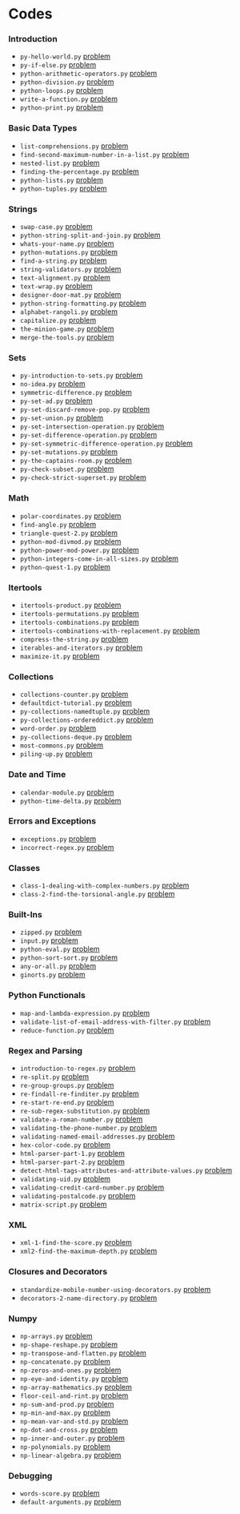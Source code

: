 # Codes
### Introduction
- `py-hello-world.py` [problem](https://www.hackerrank.com/challenges/py-hello-world)
- `py-if-else.py` [problem](https://www.hackerrank.com/challenges/py-if-else)
- `python-arithmetic-operators.py` [problem](https://www.hackerrank.com/challenges/python-arithmetic-operators)
- `python-division.py` [problem](https://www.hackerrank.com/challenges/python-division)
- `python-loops.py` [problem](https://www.hackerrank.com/challenges/python-loops)
- `write-a-function.py` [problem](https://www.hackerrank.com/challenges/write-a-function)
- `python-print.py` [problem](https://www.hackerrank.com/challenges/python-print)
### Basic Data Types
- `list-comprehensions.py` [problem](https://www.hackerrank.com/challenges/list-comprehensions)
- `find-second-maximum-number-in-a-list.py` [problem](https://www.hackerrank.com/challenges/find-second-maximum-number-in-a-list)
- `nested-list.py` [problem](https://www.hackerrank.com/challenges/nested-list)
- `finding-the-percentage.py` [problem](https://www.hackerrank.com/challenges/finding-the-percentage)
- `python-lists.py` [problem](https://www.hackerrank.com/challenges/python-lists)
- `python-tuples.py` [problem](https://www.hackerrank.com/challenges/python-tuples)
### Strings
- `swap-case.py` [problem](https://www.hackerrank.com/challenges/swap-case)
- `python-string-split-and-join.py` [problem](https://www.hackerrank.com/challenges/python-string-split-and-join)
- `whats-your-name.py` [problem](https://www.hackerrank.com/challenges/whats-your-name)
- `python-mutations.py` [problem](https://www.hackerrank.com/challenges/python-mutations)
- `find-a-string.py` [problem](https://www.hackerrank.com/challenges/find-a-string)
- `string-validators.py` [problem](https://www.hackerrank.com/challenges/string-validators)
- `text-alignment.py` [problem](https://www.hackerrank.com/challenges/text-alignment)
- `text-wrap.py` [problem](https://www.hackerrank.com/challenges/text-wrap)
- `designer-door-mat.py` [problem](https://www.hackerrank.com/challenges/designer-door-mat)
- `python-string-formatting.py` [problem](https://www.hackerrank.com/challenges/python-string-formatting)
- `alphabet-rangoli.py` [problem](https://www.hackerrank.com/challenges/alphabet-rangoli)
- `capitalize.py` [problem](https://www.hackerrank.com/challenges/capitalize)
- `the-minion-game.py` [problem](https://www.hackerrank.com/challenges/the-minion-game)
- `merge-the-tools.py` [problem](https://www.hackerrank.com/challenges/merge-the-tools)
### Sets
- `py-introduction-to-sets.py` [problem](https://www.hackerrank.com/challenges/py-introduction-to-sets)
- `no-idea.py` [problem](https://www.hackerrank.com/challenges/no-idea)
- `symmetric-difference.py` [problem](https://www.hackerrank.com/challenges/symmetric-difference)
- `py-set-ad.py` [problem](https://www.hackerrank.com/challenges/py-set-add)
- `py-set-discard-remove-pop.py` [problem](https://www.hackerrank.com/challenges/py-set-discard-remove-pop)
- `py-set-union.py` [problem](https://www.hackerrank.com/challenges/py-set-union)
- `py-set-intersection-operation.py` [problem](https://www.hackerrank.com/challenges/py-set-intersection-operation)
- `py-set-difference-operation.py` [problem](https://www.hackerrank.com/challenges/py-set-difference-operation)
- `py-set-symmetric-difference-operation.py` [problem](https://www.hackerrank.com/challenges/py-set-symmetric-difference-operation)
- `py-set-mutations.py` [problem](https://www.hackerrank.com/challenges/py-set-mutations)
- `py-the-captains-room.py` [problem](https://www.hackerrank.com/challenges/py-the-captains-room)
- `py-check-subset.py` [problem](https://www.hackerrank.com/challenges/py-check-subset)
- `py-check-strict-superset.py` [problem](https://www.hackerrank.com/challenges/py-check-strict-superset)
### Math
- `polar-coordinates.py` [problem](https://www.hackerrank.com/challenges/polar-coordinates)
- `find-angle.py` [problem](https://www.hackerrank.com/challenges/find-angle)
- `triangle-quest-2.py` [problem](https://www.hackerrank.com/challenges/triangle-quest-2)
- `python-mod-divmod.py` [problem](https://www.hackerrank.com/challenges/python-mod-divmod)
- `python-power-mod-power.py` [problem](https://www.hackerrank.com/challenges/python-power-mod-power)
- `python-integers-come-in-all-sizes.py` [problem](https://www.hackerrank.com/challenges/python-integers-come-in-all-sizes)
- `python-quest-1.py` [problem](https://www.hackerrank.com/challenges/python-quest-1)
### Itertools
- `itertools-product.py` [problem](https://www.hackerrank.com/challenges/itertools-product)
- `itertools-permutations.py` [problem](https://www.hackerrank.com/challenges/itertools-permutations)
- `itertools-combinations.py` [problem](https://www.hackerrank.com/challenges/itertools-combinations)
- `itertools-combinations-with-replacement.py` [problem](https://www.hackerrank.com/challenges/itertools-combinations-with-replacement)
- `compress-the-string.py` [problem](https://www.hackerrank.com/challenges/compress-the-string)
- `iterables-and-iterators.py` [problem](https://www.hackerrank.com/challenges/iterables-and-iterators)
- `maximize-it.py` [problem](https://www.hackerrank.com/challenges/maximize-it)
### Collections
- `collections-counter.py` [problem](https://www.hackerrank.com/challenges/collections-counter)
- `defaultdict-tutorial.py` [problem](https://www.hackerrank.com/challenges/defaultdict-tutorial)
- `py-collections-namedtuple.py` [problem](https://www.hackerrank.com/challenges/py-collections-namedtuple)
- `py-collections-ordereddict.py` [problem](https://www.hackerrank.com/challenges/py-collections-ordereddict)
- `word-order.py` [problem](https://www.hackerrank.com/challenges/word-order)
- `py-collections-deque.py` [problem](https://www.hackerrank.com/challenges/py-collections-deque)
- `most-commons.py` [problem](https://www.hackerrank.com/challenges/most-commons)
- `piling-up.py` [problem](https://www.hackerrank.com/challenges/piling-up)
### Date and Time
- `calendar-module.py` [problem](https://www.hackerrank.com/challenges/calendar-module)
- `python-time-delta.py` [problem](https://www.hackerrank.com/challenges/python-time-delta)
### Errors and Exceptions
- `exceptions.py` [problem](https://www.hackerrank.com/challenges/exceptions)
- `incorrect-regex.py` [problem](https://www.hackerrank.com/challenges/incorrect-regex)
### Classes
- `class-1-dealing-with-complex-numbers.py` [problem](https://www.hackerrank.com/challenges/class-1-dealing-with-complex-numbers)
- `class-2-find-the-torsional-angle.py` [problem](https://www.hackerrank.com/challenges/class-2-find-the-torsional-angle)
### Built-Ins
- `zipped.py` [problem](https://www.hackerrank.com/challenges/zipped)
- `input.py` [problem](https://www.hackerrank.com/challenges/input)
- `python-eval.py` [problem](https://www.hackerrank.com/challenges/python-eval)
- `python-sort-sort.py` [problem](https://www.hackerrank.com/challenges/python-sort-sort)
- `any-or-all.py` [problem](https://www.hackerrank.com/challenges/any-or-all)
- `ginorts.py` [problem](https://www.hackerrank.com/challenges/ginorts)
### Python Functionals
- `map-and-lambda-expression.py` [problem](https://www.hackerrank.com/challenges/map-and-lambda-expression)
- `validate-list-of-email-address-with-filter.py` [problem](https://www.hackerrank.com/challenges/validate-list-of-email-address-with-filter)
- `reduce-function.py` [problem](https://www.hackerrank.com/challenges/reduce-function)
### Regex and Parsing
- `introduction-to-regex.py` [problem](https://www.hackerrank.com/challenges/introduction-to-regex)
- `re-split.py` [problem](https://www.hackerrank.com/challenges/re-split)
- `re-group-groups.py` [problem](https://www.hackerrank.com/challenges/re-group-groups)
- `re-findall-re-finditer.py` [problem](https://www.hackerrank.com/challenges/re-findall-re-finditer)
- `re-start-re-end.py` [problem](https://www.hackerrank.com/challenges/re-start-re-end)
- `re-sub-regex-substitution.py` [problem](https://www.hackerrank.com/challenges/re-sub-regex-substitution)
- `validate-a-roman-number.py` [problem](https://www.hackerrank.com/challenges/validate-a-roman-number)
- `validating-the-phone-number.py` [problem](https://www.hackerrank.com/challenges/validating-the-phone-number)
- `validating-named-email-addresses.py` [problem](https://www.hackerrank.com/challenges/validating-named-email-addresses)
- `hex-color-code.py` [problem](https://www.hackerrank.com/challenges/hex-color-code)
- `html-parser-part-1.py` [problem](https://www.hackerrank.com/challenges/html-parser-part-1)
- `html-parser-part-2.py` [problem](https://www.hackerrank.com/challenges/html-parser-part-2)
- `detect-html-tags-attributes-and-attribute-values.py` [problem](https://www.hackerrank.com/challenges/detect-html-tags-attributes-and-attribute-values)
- `validating-uid.py` [problem](https://www.hackerrank.com/challenges/validating-uid)
- `validating-credit-card-number.py` [problem](https://www.hackerrank.com/challenges/validating-credit-card-number)
- `validating-postalcode.py` [problem](https://www.hackerrank.com/challenges/validating-postalcode)
- `matrix-script.py` [problem](https://www.hackerrank.com/challenges/matrix-script)
### XML
- `xml-1-find-the-score.py` [problem](https://www.hackerrank.com/challenges/xml-1-find-the-score)
- `xml2-find-the-maximum-depth.py` [problem](https://www.hackerrank.com/challenges/xml2-find-the-maximum-depth)
### Closures and Decorators
- `standardize-mobile-number-using-decorators.py` [problem](https://www.hackerrank.com/challenges/standardize-mobile-number-using-decorators)
- `decorators-2-name-directory.py` [problem](https://www.hackerrank.com/challenges/decorators-2-name-directory)
### Numpy
- `np-arrays.py` [problem](https://www.hackerrank.com/challenges/np-arrays)
- `np-shape-reshape.py` [problem](https://www.hackerrank.com/challenges/np-shape-reshape)
- `np-transpose-and-flatten.py` [problem](https://www.hackerrank.com/challenges/np-transpose-and-flatten)
- `np-concatenate.py` [problem](https://www.hackerrank.com/challenges/np-concatenate)
- `np-zeros-and-ones.py` [problem](https://www.hackerrank.com/challenges/np-zeros-and-ones)
- `np-eye-and-identity.py` [problem](https://www.hackerrank.com/challenges/np-eye-and-identity)
- `np-array-mathematics.py` [problem](https://www.hackerrank.com/challenges/np-array-mathematics)
- `floor-ceil-and-rint.py` [problem](https://www.hackerrank.com/challenges/floor-ceil-and-rint)
- `np-sum-and-prod.py` [problem](https://www.hackerrank.com/challenges/np-sum-and-prod)
- `np-min-and-max.py` [problem](https://www.hackerrank.com/challenges/np-min-and-max)
- `np-mean-var-and-std.py` [problem](https://www.hackerrank.com/challenges/np-mean-var-and-std)
- `np-dot-and-cross.py` [problem](https://www.hackerrank.com/challenges/np-dot-and-cross)
- `np-inner-and-outer.py` [problem](https://www.hackerrank.com/challenges/np-inner-and-outer)
- `np-polynomials.py` [problem](https://www.hackerrank.com/challenges/np-polynomials)
- `np-linear-algebra.py` [problem](https://www.hackerrank.com/challenges/np-linear-algebra)
### Debugging
- `words-score.py` [problem](https://www.hackerrank.com/challenges/words-score)
- `default-arguments.py` [problem](https://www.hackerrank.com/challenges/default-arguments)

